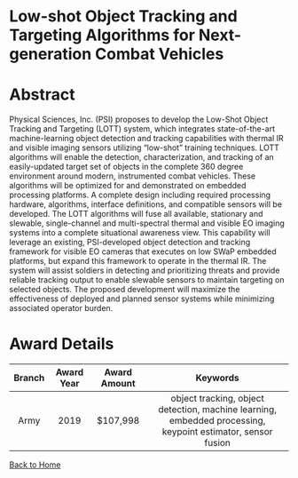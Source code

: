 
Low-shot Object Tracking and Targeting Algorithms for Next-generation Combat Vehicles
=====================================================================================

# Abstract


Physical Sciences, Inc. (PSI) proposes to develop the Low-Shot Object Tracking and Targeting (LOTT) system, which integrates state-of-the-art machine-learning object detection and tracking capabilities with thermal IR and visible imaging sensors utilizing “low-shot” training techniques. LOTT algorithms will enable the detection, characterization, and tracking of an easily-updated target set of objects in the complete 360 degree environment around modern, instrumented combat vehicles. These algorithms will be optimized for and demonstrated on embedded processing platforms. A complete design including required processing hardware, algorithms, interface definitions, and compatible sensors will be developed. The LOTT algorithms will fuse all available, stationary and slewable, single-channel and multi-spectral thermal and visible EO imaging systems into a complete situational awareness view. This capability will leverage an existing, PSI-developed object detection and tracking framework for visible EO cameras that executes on low SWaP embedded platforms, but expand this framework to operate in the thermal IR. The system will assist soldiers in detecting and prioritizing threats and provide reliable tracking output to enable slewable sensors to maintain targeting on selected objects. The proposed development will maximize the effectiveness of deployed and planned sensor systems while minimizing associated operator burden.  

# Award Details

|Branch|Award Year|Award Amount|Keywords|
| :---: | :---: | :---: | :---: |
|Army|2019|$107,998|object tracking, object detection, machine learning, embedded processing, keypoint estimator, sensor fusion|
  
  


[Back to Home](https://github.com/chrischow/dod_sbir_awards#1043)